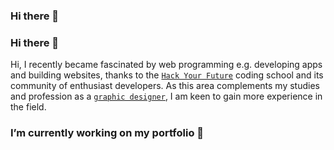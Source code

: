 ### Hi there 👋

### Hi there 👋

Hi, I recently became fascinated by web programming e.g. developing apps
and building websites, thanks to the <a href="https://www.hackyourfuture.net/" target="_blank"> `Hack Your Future`</a> coding school and
its community of enthusiast developers.
As this area complements my studies and profession as a <a href="https://www.behance.net/rabee" target="_blank"> `graphic designer`</a>,
I am keen to gain more experience in the field.

### I’m currently working on my portfolio 🌱

<!--
**rabrad/rabrad** is a ✨ _special_ ✨ repository because its `README.md` (this file) appears on your GitHub profile.

Here are some ideas to get you started:

- 🔭 I’m currently working on ...
- 🌱 I’m currently learning ...
- 👯 I’m looking to collaborate on ...
- 🤔 I’m looking for help with ...
- 💬 Ask me about ...
- 📫 How to reach me: ...
- 😄 Pronouns: ...
- ⚡ Fun fact: ...
-->
